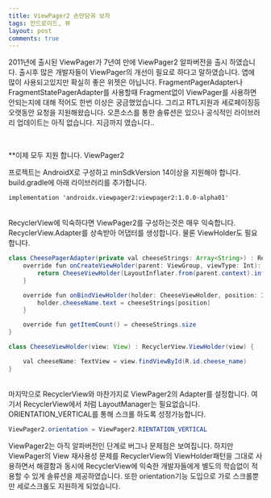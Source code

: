```yaml
---
title: ViewPager2 손만담궈 보자
tags: 안드로이드, 뷰
layout: post
comments: true
---
```


2011년에 출시된 ViewPager가 7년여 만에 ViewPager2 알파버전을 출시 하였습니다. 출시후 많은 개발자들이 ViewPager의 개선이 필요로 하다고 말하였습니다. 앱에 많이 사용되고있지만 확실히 좋은 위젯은 아닙니다. FragmentPagerAdapter나 FragmentStatePagerAdapter를 사용할때 Fragment없이 ViewPager를 사용하면 안되는지에 대해 적어도 한번 이상은 궁금했었습니다. 
그리고 RTL지원과 세로페이징등 오랫동안 요청을 지원해왔습니다. 오픈소스를 통한 솔류션은 있으나 공식적인 라이브러리 업데이트는 아직 없습니다. 지금까지 였습니다..  

<br>

**이제 모두 지원 합니다. ViewPager2  

프로젝트는 AndroidX로 구성하고 minSdkVersion 14이상을 지원해야 합니다.
build.gradle에 아래 라이브러리를 추가합니다.
```xml
implementation 'androidx.viewpager2:viewpager2:1.0.0-alpha01'
```

<br>
RecyclerView에 익숙하다면 ViewPager2를 구성하는것은 매우 익숙합니다. RecyclerView.Adapter를 상속받아 어댑터를 생성합니다. 물론 ViewHolder도 필요합니다.  

```java
class CheesePagerAdapter(private val cheeseStrings: Array<String>) : RecyclerView.Adapter<CheeseViewHolder>() {
    override fun onCreateViewHolder(parent: ViewGroup, viewType: Int): CheeseViewHolder {
        return CheeseViewHolder(LayoutInflater.from(parent.context).inflate(R.layout.cheese_list_item, parent, false))
    }

    override fun onBindViewHolder(holder: CheeseViewHolder, position: Int) {
        holder.cheeseName.text = cheeseStrings[position]
    }

    override fun getItemCount() = cheeseStrings.size
}

class CheeseViewHolder(view: View) : RecyclerView.ViewHolder(view) {

    val cheeseName: TextView = view.findViewById(R.id.cheese_name)
}
```

<br>
마지막으로 RecyclerView와 마찬가지로 ViewPager2의 Adapter를 설정합니다. 여기서 RecyclerView에서 처럼 LayoutManager는 필요없습니다. ORIENTATION_VERTICAL를 통해 스크롤 하도록 성정가능합니다.  

```java
ViewPager2.orientation = ViewPager2.RIENTATION_VERTICAL
```


ViewPager2는 아직 알파버전인 단계로 버그나 문제점은 보여집니다. 하지만 ViewPager의 View 재사용성 문제를 RecyclerView의 ViewHolder패턴을 그대로 사용하면서 해결함과 동시에 RecyclerView에 익숙한 개발자들에게 별도의 학습없이 적용할 수 있게 솔류션을 제공하였습니다. 또한 orientation기능 도입으로 가로 스크롤뿐만 세로스크롤도 지원하게 되었습니다.




